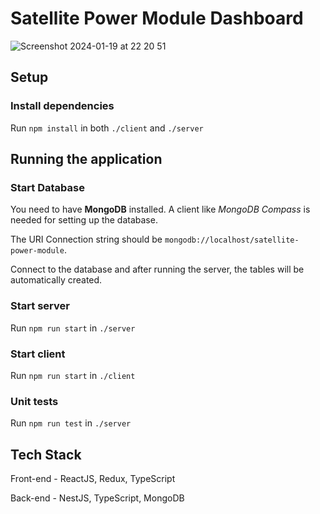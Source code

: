 # Satellite Power Module Dashboard

![Screenshot 2024-01-19 at 22 20 51](https://github.com/rdineva/satellite-power-module/assets/32228357/eec4a6e0-dde2-4838-a1c2-8049fe8c413e)

## Setup

### Install dependencies
Run `npm install` in both `./client` and `./server`

## Running the application

### Start Database
You need to have **MongoDB** installed. A client like *MongoDB Compass* is needed for setting up the database. 

The URI Connection string should be `mongodb://localhost/satellite-power-module`.

Connect to the database and after running the server, the tables will be automatically created.

### Start server
Run `npm run start` in `./server`

### Start client
Run `npm run start` in `./client`

### Unit tests
Run `npm run test` in `./server`

## Tech Stack
Front-end - ReactJS, Redux, TypeScript

Back-end - NestJS, TypeScript, MongoDB
